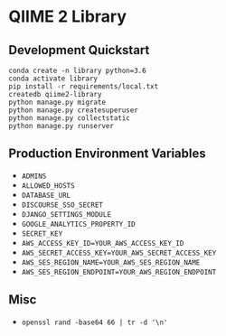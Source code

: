 # QIIME 2 Library

## Development Quickstart

```
conda create -n library python=3.6
conda activate library
pip install -r requirements/local.txt
createdb qiime2-library
python manage.py migrate
python manage.py createsuperuser
python manage.py collectstatic
python manage.py runserver
```

## Production Environment Variables

- `ADMINS`
- `ALLOWED_HOSTS`
- `DATABASE_URL`
- `DISCOURSE_SSO_SECRET`
- `DJANGO_SETTINGS_MODULE`
- `GOOGLE_ANALYTICS_PROPERTY_ID`
- `SECRET_KEY`
- `AWS_ACCESS_KEY_ID=YOUR_AWS_ACCESS_KEY_ID`
- `AWS_SECRET_ACCESS_KEY=YOUR_AWS_SECRET_ACCESS_KEY`
- `AWS_SES_REGION_NAME=YOUR_AWS_SES_REGION_NAME`
- `AWS_SES_REGION_ENDPOINT=YOUR_AWS_REGION_ENDPOINT`

## Misc

- `openssl rand -base64 66 | tr -d '\n'`
